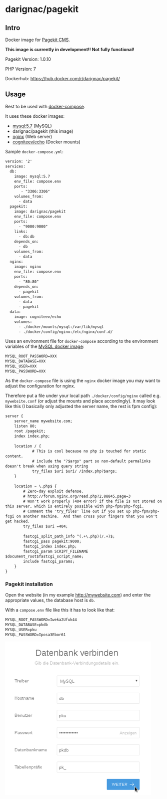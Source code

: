 # darignac/pagekit

## Intro

Docker image for [Pagekit CMS](https://pagekit.com).

**This image is currently in development!! Not fully functional!**

Pagekit Version: 1.0.10

PHP Version: 7

Dockerhub: https://hub.docker.com/r/darignac/pagekit/


## Usage

Best to be used with [docker-compose](https://docs.docker.com/compose/).

It uses these docker images:

* [mysql:5.7](https://hub.docker.com/_/mysql/) (MySQL)
* darignac/pagekit (this image)
* [nginx](https://hub.docker.com/_/nginx/) (Web server)
* [cogniteev/echo](https://hub.docker.com/r/cogniteev/echo/) (Docker mounts)

Sample ``docker-compose.yml``:

```
version: '2'
services:
  db:
	image: mysql:5.7
	env_file: compose.env
	ports:
	   - "3306:3306"
	volumes_from:
	  - data
  pagekit:
	image: darignac/pagekit
	env_file: compose.env
	ports:
	  - "9000:9000"
	links:
	  - db:db
	depends_on:
	  - db
	volumes_from:
	  - data
  nginx:
	image: nginx
	env_file: compose.env
	ports:
	  - "80:80"
	depends_on:
	  - pagekit
	volumes_from:
	  - data
	  - pagekit
  data:
	image: cogniteev/echo
	volumes:
	  - ./docker/mounts/mysql:/var/lib/mysql
	  - ./docker/config/nginx:/etc/nginx/conf.d/
```

Uses an environment file for ``docker-compose`` according to the environment variables of the [MySQL docker image](https://hub.docker.com/_/mysql/):

```
MYSQL_ROOT_PASSWORD=XXX
MYSQL_DATABASE=XXX
MYSQL_USER=XXX
MYSQL_PASSWORD=XXX
```

As the ``docker-compose`` file is using the ``nginx`` docker image you may want to adjust the configuration for nginx.

Therefore put a file under your local path ``./docker/config/nginx`` called e.g. ``mywebsite.conf`` (or adjust the mounts and place accordingly).
It may look like this (I basically only adjusted the server name, the rest is fpm config):

```
server {
	server_name mywebsite.com;
	listen 80;
	root /pagekit;
	index index.php;

	location / {
			# This is cool because no php is touched for static content.
			# include the "?$args" part so non-default permalinks doesn't break when using query string
			try_files $uri $uri/ /index.php?$args;
	}

	location ~ \.php$ {
		# Zero-day exploit defense.
		# http://forum.nginx.org/read.php?2,88845,page=3
		# Won't work properly (404 error) if the file is not stored on this server, which is entirely possible with php-fpm/php-fcgi.
		# Comment the 'try_files' line out if you set up php-fpm/php-fcgi on another machine.  And then cross your fingers that you won't get hacked.
		try_files $uri =404;

		fastcgi_split_path_info ^(.+\.php)(/.+)$;
		fastcgi_pass pagekit:9000;
		fastcgi_index index.php;
		fastcgi_param SCRIPT_FILENAME $document_root$fastcgi_script_name;
		include fastcgi_params;
	}
}
```

### Pagekit installation
Open the website (in my example http://mywebsite.com) and enter the appropriate values, the database host is ``db``.

With a ``compose.env`` file like this it has to look like that:

```
MYSQL_ROOT_PASSWORD=Iweka2Ufuk44
MYSQL_DATABASE=pkdb
MYSQL_USER=pku
MYSQL_PASSWORD=Iposa3Ebor61
```

![Pagekit installation](https://raw.githubusercontent.com/dArignac/docker/master/pagekit/pki.png "Pagekit Installation screen")
